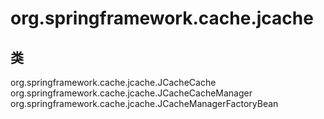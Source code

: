 # org.springframework.cache.jcache

## 类

org.springframework.cache.jcache.JCacheCache
org.springframework.cache.jcache.JCacheCacheManager
org.springframework.cache.jcache.JCacheManagerFactoryBean




